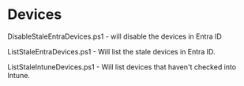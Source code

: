 # Devices
DisableStaleEntraDevices.ps1 - will disable the devices in Entra ID

ListStaleEntraDevices.ps1 - Will list the stale devices in Entra ID.

ListStaleIntuneDevices.ps1 - Will list devices that haven't checked into Intune.

